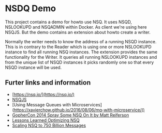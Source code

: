 # NSDQ Demo

This project contains a demo for howto use NSQ. It uses NSQD, NSLOOKUPD and NSQADMIN within Docker.
As client we're using here NSQJS. But the demo contains an extension about howto create a writer.

Normally the writer needs to know the address of a running NSQD instance. This is in contrary to the
Reader which is using one or more NSLOOKUPD instance to find all running NSQ instances.
The extension provides the same functionality for the Writer. It queries all running NSLOOKUPD
instances and from the unique list of NSQD instances it picks randomly one so that every NSQD
instance will be used.

## Furter links and information

- [https://nsq.io/](https://nsq.io/)
- [NSQJS](https://github.com/dudleycarr/nsqjs)
- [Using Message Queues with Microservices](https://xavierchow.github.io/2016/08/06/mq-with-microservice/()
- [GopherCon 2014 Spray Some NSQ On It by Matt Reiferson](https://www.youtube.com/watch?time_continue=930&v=CL_SUzXIUuI)
- [Lessons Learned Optimizing NSQ](https://speakerdeck.com/snakes/lessons-learned-optimizing-nsq)
- [Scaling NSQ to 750 Billion Messages](https://getpocket.com/a/read/1290554817)
